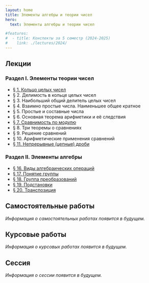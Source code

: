 ```yaml
---
layout: home
title: Элементы алгебры и теории чисел
hero:
  text: Элементы алгебры и теории чисел

#features:
#  - title: Конспекты за 5 семестр (2024-2025)
#    link: ./lectures/2024/
---
```


## Лекции

### Раздел I. Элементы теории чисел

* [§ 1. Кольцо целых чисел](./lectures/2024/01/)
* § 2. Делимость в кольце целых чисел
* § 3. Наибольший общий делитель целых чисел
* § 4. Взаимно простые числа. Наименьшее общее кратное
* § 5. Простые и составные числа
* § 6. Основная теорема арифметики и её следствия
* [§ 7. Сравнимость по модулю](./lectures/2024/07/)
* § 8. Три теоремы о сравнениях
* § 9. Решение сравнений
* § 10. Арифметические применения сравнений
* [§ 11. Непрерывные (цепные) дроби](./lectures/2024/11/)

### Раздел II. Элементы алгебры

* [§ 16. Виды алгебраических операций](./lectures/2024/16/)
* [§ 17. Понятие группы](./lectures/2024/17/)
* [§ 18. Группа преобразований](./lectures/2024/18/)
* [§ 19. Подстановки](./lectures/2024/19/)
* [§ 20. Транспозиция](./lectures/2024/20/)

## Самостоятельные работы
*Информация о самостоятельных работах появится в будущем.*

## Курсовые работы
*Информация о курсовых работах появится в будущем.*

## Сессия
*Информация о сессии появится в будущем.*